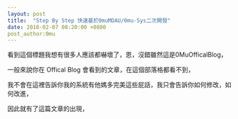 ```yaml
---
layout: post
title:  "Step By Step 快速基於0muMDAU/0mu-Sys二次開發" 
date: 2016-02-07 08:20:00 +0800
post_author:0mu
---
```

看到這個標題我想有很多人應該都嚇壞了，恩，沒錯雖然這是0MuOfficalBlog，      

一般來說你在 Offical Blog 會看到的文章，在這個部落格都看不到，    

我不會在這裡告訴你我的系統有他媽多完美這些屁話，我只會告訴你如何修改，如何改進，

因此就有了這篇文章的出現，
						
		